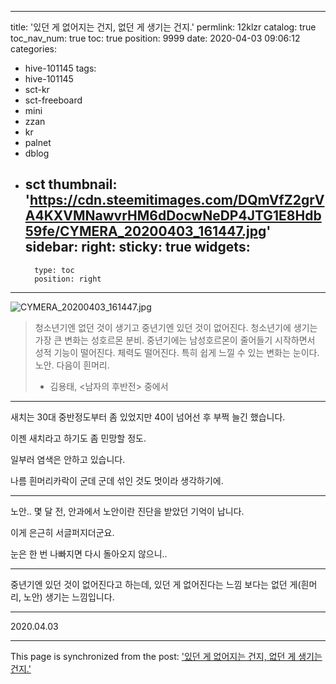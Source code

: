
---
title: '있던 게 없어지는 건지, 없던 게 생기는 건지.'
permlink: 12klzr
catalog: true
toc_nav_num: true
toc: true
position: 9999
date: 2020-04-03 09:06:12
categories:
- hive-101145
tags:
- hive-101145
- sct-kr
- sct-freeboard
- mini
- zzan
- kr
- palnet
- dblog
- sct
thumbnail: 'https://cdn.steemitimages.com/DQmVfZ2grVA4KXVMNawvrHM6dDocwNeDP4JTG1E8Hdb59fe/CYMERA_20200403_161447.jpg'
sidebar:
    right:
        sticky: true
widgets:
    -
        type: toc
        position: right
---


![CYMERA_20200403_161447.jpg](https://cdn.steemitimages.com/DQmVfZ2grVA4KXVMNawvrHM6dDocwNeDP4JTG1E8Hdb59fe/CYMERA_20200403_161447.jpg)

>청소년기엔 없던 것이 생기고
>중년기엔 있던 것이 없어진다.
>청소년기에 생기는 가장 큰 변화는 성호르몬 분비.
>중년기에는 남성호르몬이 줄어들기 시작하면서 성적 기능이 떨어진다.
>체력도 떨어진다.
>특히 쉽게 느낄 수 있는 변화는 눈이다. 노안.
다음이 흰머리.
> - 김용태, <남자의 후반전> 중에서

***

새치는 30대 중반정도부터 좀 있었지만 40이 넘어선 후 부쩍 늘긴 했습니다.

이젠 새치라고 하기도 좀 민망할 정도.

일부러 염색은 안하고 있습니다. 

나름 흰머리카락이 군데 군데 섞인 것도 멋이라 생각하기에.

***

노안.. 몇 달 전, 안과에서 노안이란 진단을 받았던 기억이 납니다.

이게 은근히 서글퍼지더군요.

눈은 한 번 나빠지면 다시 돌아오지 않으니..

***

중년기엔 있던 것이 없어진다고 하는데, 있던 게 없어진다는 느낌 보다는 없던 게(흰머리, 노안) 생기는 느낌입니다. 

***

2020.04.03

- - -

This page is synchronized from the post: ['있던 게 없어지는 건지, 없던 게 생기는 건지.'](https://steemit.com/@lucky2015/12klzr)
